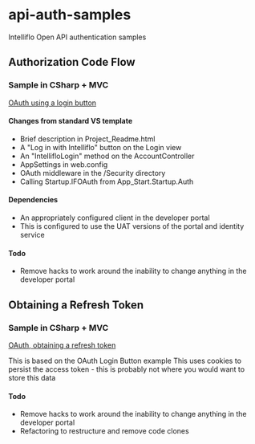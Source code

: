 # api-auth-samples
Intelliflo Open API authentication samples

## Authorization Code Flow 

### Sample in CSharp + MVC
[OAuth using a login button](/oauthloginbutton)

#### Changes from standard VS template
 * Brief description in Project_Readme.html
 * A "Log in with Intelliflo" button on the Login view
 * An "IntellifloLogin" method on the AccountController
 * AppSettings in web.config
 * OAuth middleware in the /Security directory
 * Calling Startup.IFOAuth from App_Start.Startup.Auth

#### Dependencies
 * An appropriately configured client in the developer portal
 * This is configured to use the UAT versions of the portal and identity service

#### Todo
 * Remove hacks to work around the inability to change anything in the developer portal


## Obtaining a Refresh Token

### Sample in CSharp + MVC
[OAuth, obtaining a refresh token](/oauthrefreshtoken)

This is based on the OAuth Login Button example
This uses cookies to persist the access token - this is probably not where you would want to store this data

#### Todo
 * Remove hacks to work around the inability to change anything in the developer portal
 * Refactoring to restructure and remove code clones
